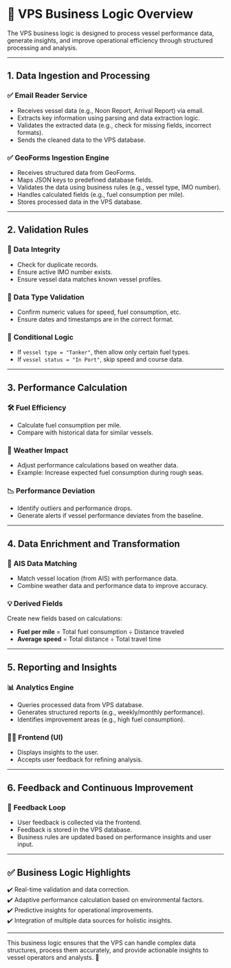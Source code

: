 # 🚢 VPS Business Logic Overview  
The VPS business logic is designed to process vessel performance data, generate insights, and improve operational efficiency through structured processing and analysis.  

---

## 1. **Data Ingestion and Processing**  
### ✅ **Email Reader Service**  
- Receives vessel data (e.g., Noon Report, Arrival Report) via email.  
- Extracts key information using parsing and data extraction logic.  
- Validates the extracted data (e.g., check for missing fields, incorrect formats).  
- Sends the cleaned data to the VPS database.  

### ✅ **GeoForms Ingestion Engine**  
- Receives structured data from GeoForms.  
- Maps JSON keys to predefined database fields.  
- Validates the data using business rules (e.g., vessel type, IMO number).  
- Handles calculated fields (e.g., fuel consumption per mile).  
- Stores processed data in the VPS database.  

---

## 2. **Validation Rules**  
### 🚦 **Data Integrity**  
- Check for duplicate records.  
- Ensure active IMO number exists.  
- Ensure vessel data matches known vessel profiles.  

### 📏 **Data Type Validation**  
- Confirm numeric values for speed, fuel consumption, etc.  
- Ensure dates and timestamps are in the correct format.  

### 🔎 **Conditional Logic**  
- If `vessel type = "Tanker"`, then allow only certain fuel types.  
- If `vessel status = "In Port"`, skip speed and course data.  

---

## 3. **Performance Calculation**  
### 🛠️ **Fuel Efficiency**  
- Calculate fuel consumption per mile.  
- Compare with historical data for similar vessels.  

### 🌊 **Weather Impact**  
- Adjust performance calculations based on weather data.  
- Example: Increase expected fuel consumption during rough seas.  

### 📉 **Performance Deviation**  
- Identify outliers and performance drops.  
- Generate alerts if vessel performance deviates from the baseline.  

---

## 4. **Data Enrichment and Transformation**  
### 🔄 **AIS Data Matching**  
- Match vessel location (from AIS) with performance data.  
- Combine weather data and performance data to improve accuracy.  

### 💡 **Derived Fields**  
Create new fields based on calculations:  
- **Fuel per mile** = Total fuel consumption ÷ Distance traveled  
- **Average speed** = Total distance ÷ Total travel time  

---

## 5. **Reporting and Insights**  
### 📊 **Analytics Engine**  
- Queries processed data from VPS database.  
- Generates structured reports (e.g., weekly/monthly performance).  
- Identifies improvement areas (e.g., high fuel consumption).  

### 👨‍💻 **Frontend (UI)**  
- Displays insights to the user.  
- Accepts user feedback for refining analysis.  

---

## 6. **Feedback and Continuous Improvement**  
### 🔄 **Feedback Loop**  
- User feedback is collected via the frontend.  
- Feedback is stored in the VPS database.  
- Business rules are updated based on performance insights and user input.  

---

## ✅ **Business Logic Highlights**  
✔️ Real-time validation and data correction.  
✔️ Adaptive performance calculation based on environmental factors.  
✔️ Predictive insights for operational improvements.  
✔️ Integration of multiple data sources for holistic insights.  

---

This business logic ensures that the VPS can handle complex data structures, process them accurately, and provide actionable insights to vessel operators and analysts. 🚀  
